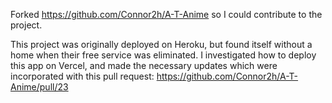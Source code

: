 Forked https://github.com/Connor2h/A-T-Anime so I could contribute to the project.

This project was originally deployed on Heroku, but found itself without a home when their free service was eliminated. I investigated how to deploy this app on Vercel, and made the necessary updates which were incorporated with this pull request: https://github.com/Connor2h/A-T-Anime/pull/23
